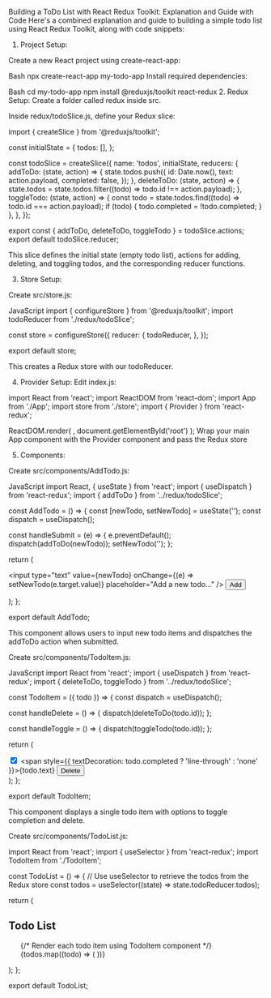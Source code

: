 


Building a ToDo List with React Redux Toolkit: Explanation and Guide with Code
Here's a combined explanation and guide to building a simple todo list using React Redux Toolkit, along with code snippets:

1. Project Setup:

Create a new React project using create-react-app:

Bash
npx create-react-app my-todo-app
Install required dependencies:

Bash
cd my-todo-app
npm install @reduxjs/toolkit react-redux
2. Redux Setup:
Create a folder called redux inside src.

Inside redux/todoSlice.js, define your Redux slice:

import { createSlice } from '@reduxjs/toolkit';

const initialState = {
  todos: [],
};

const todoSlice = createSlice({
  name: 'todos',
  initialState,
  reducers: {
    addToDo: (state, action) => {
      state.todos.push({
        id: Date.now(),
        text: action.payload,
        completed: false,
      });
    },
    deleteToDo: (state, action) => {
      state.todos = state.todos.filter((todo) => todo.id !== action.payload);
    },
    toggleTodo: (state, action) => {
      const todo = state.todos.find((todo) => todo.id === action.payload);
      if (todo) {
        todo.completed = !todo.completed;
      }
    },
  },
});

export const { addToDo, deleteToDo, toggleTodo } = todoSlice.actions;
export default todoSlice.reducer;

This slice defines the initial state (empty todo list), actions for adding, deleting, and toggling todos, and the corresponding reducer functions.

3. Store Setup:

Create src/store.js:

JavaScript
import { configureStore } from '@reduxjs/toolkit';
import todoReducer from './redux/todoSlice';

const store = configureStore({
  reducer: {
    todoReducer,
  },
});

export default store;

This creates a Redux store with our todoReducer.

4. Provider Setup:
Edit   index.js:

import React from 'react';
import ReactDOM from 'react-dom';
import App from './App';
import store from './store';
import { Provider } from 'react-redux';

ReactDOM.render(
  <Provider store={store}>
    <App />
  </Provider>,
  document.getElementById('root')
);
Wrap your main App component with the Provider component and pass the Redux store 

5. Components:

Create src/components/AddTodo.js:

JavaScript
import React, { useState } from 'react';
import { useDispatch } from 'react-redux';
import { addToDo } from '../redux/todoSlice';

const AddTodo = () => {
  const [newTodo, setNewTodo] = useState('');
  const dispatch = useDispatch();

  const handleSubmit = (e) => {
    e.preventDefault();
    dispatch(addToDo(newTodo));
    setNewTodo('');
  };

  return (
    <form onSubmit={handleSubmit}>
      <input type="text" value={newTodo} onChange={(e) => setNewTodo(e.target.value)} placeholder="Add a new todo..." />
      <button type="submit">Add</button>
    </form>
  );
};

export default AddTodo;

This component allows users to input new todo items and dispatches the addToDo action when submitted.

Create src/components/TodoItem.js:

JavaScript
import React from 'react';
import { useDispatch } from 'react-redux';
import { deleteToDo, toggleTodo } from '../redux/todoSlice';

const TodoItem = ({ todo }) => {
  const dispatch = useDispatch();

  const handleDelete = () => {
    dispatch(deleteToDo(todo.id));
  };

  const handleToggle = () => {
    dispatch(toggleTodo(todo.id));
  };

  return (
    <div>
      <input type="checkbox" checked={todo.completed} onChange={handleToggle} />
      <span style={{ textDecoration: todo.completed ? 'line-through' : 'none' }}>{todo.text}</span>
      <button onClick={handleDelete}>Delete</button>
    </div>
  );
};

export default TodoItem;

This component displays a single todo item with options to toggle completion and delete.

Create src/components/TodoList.js:


import React from 'react';
import { useSelector } from 'react-redux';
import TodoItem from './TodoItem';

const TodoList = () => {
  // Use useSelector to retrieve the todos from the Redux store
  const todos = useSelector((state) => state.todoReducer.todos);

  return (
    <div>
      <h2>Todo List</h2>
      <ul>
        {/* Render each todo item using TodoItem component */}
        {todos.map((todo) => (
          <TodoItem key={todo.id} todo={todo} />
        ))}
      </ul>
    </div>
  );
};

export default TodoList;
